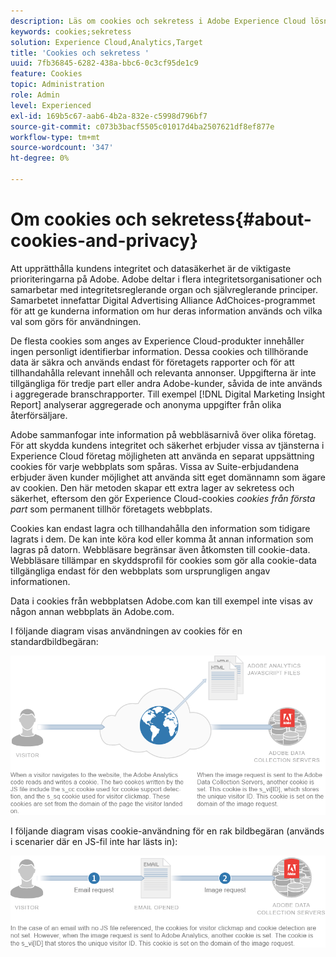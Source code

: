 ```yaml
---
description: Läs om cookies och sekretess i Adobe Experience Cloud lösningar och tjänster.
keywords: cookies;sekretess
solution: Experience Cloud,Analytics,Target
title: 'Cookies och sekretess '
uuid: 7fb36845-6282-438a-bbc6-0c3cf95de1c9
feature: Cookies
topic: Administration
role: Admin
level: Experienced
exl-id: 169b5c67-aab6-4b2a-832e-c5998d796bf7
source-git-commit: c073b3bacf5505c01017d4ba2507621df8ef877e
workflow-type: tm+mt
source-wordcount: '347'
ht-degree: 0%

---
```


# Om cookies och sekretess{#about-cookies-and-privacy}

Att upprätthålla kundens integritet och datasäkerhet är de viktigaste prioriteringarna på Adobe. Adobe deltar i flera integritetsorganisationer och samarbetar med integritetsreglerande organ och självreglerande principer. Samarbetet innefattar Digital Advertising Alliance AdChoices-programmet för att ge kunderna information om hur deras information används och vilka val som görs för användningen.

De flesta cookies som anges av Experience Cloud-produkter innehåller ingen personligt identifierbar information. Dessa cookies och tillhörande data är säkra och används endast för företagets rapporter och för att tillhandahålla relevant innehåll och relevanta annonser. Uppgifterna är inte tillgängliga för tredje part eller andra Adobe-kunder, såvida de inte används i aggregerade branschrapporter. Till exempel [!DNL Digital Marketing Insight Report] analyserar aggregerade och anonyma uppgifter från olika återförsäljare.

Adobe sammanfogar inte information på webbläsarnivå över olika företag. För att skydda kundens integritet och säkerhet erbjuder vissa av tjänsterna i Experience Cloud företag möjligheten att använda en separat uppsättning cookies för varje webbplats som spåras. Vissa av Suite-erbjudandena erbjuder även kunder möjlighet att använda sitt eget domännamn som ägare av cookien. Den här metoden skapar ett extra lager av sekretess och säkerhet, eftersom den gör Experience Cloud-cookies *cookies från första part* som permanent tillhör företagets webbplats.

Cookies kan endast lagra och tillhandahålla den information som tidigare lagrats i dem. De kan inte köra kod eller komma åt annan information som lagras på datorn. Webbläsare begränsar även åtkomsten till cookie-data. Webbläsare tillämpar en skyddsprofil för cookies som gör alla cookie-data tillgängliga endast för den webbplats som ursprungligen angav informationen.

Data i cookies från webbplatsen Adobe.com kan till exempel inte visas av någon annan webbplats än Adobe.com.

I följande diagram visas användningen av cookies för en standardbildbegäran:

![Cookie-användning för en standardbildbegäran](assets/CookiesProcessGraphic-01.png)

I följande diagram visas cookie-användning för en rak bildbegäran (används i scenarier där en JS-fil inte har lästs in):

![Cookie-användning för en rak bildbegäran](assets/CookiesProcessGraphic2.png)
